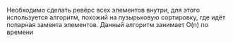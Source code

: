 Необходимо сделать ревёрс всех элементов внутри, для этого используется алгоритм, похожий на пузырьковую сортировку, где идёт попарная замента элементов. Данный алгоритм занимает O(n) по времени